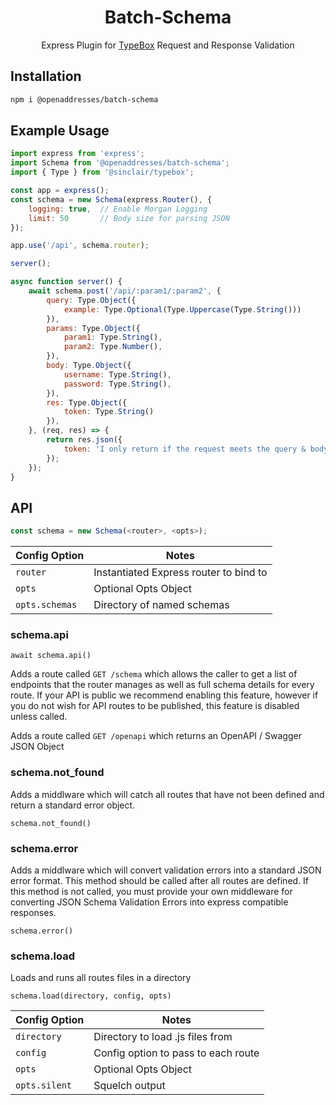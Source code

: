 <h1 align=center>Batch-Schema</h1>

<p align=center>Express Plugin for <a href='https://github.com/sinclairzx81/typebox'>TypeBox</a> Request and Response Validation</p>

## Installation

```sh
npm i @openaddresses/batch-schema
```

## Example Usage

```js
import express from 'express';
import Schema from '@openaddresses/batch-schema';
import { Type } from '@sinclair/typebox';

const app = express();
const schema = new Schema(express.Router(), {
    logging: true,  // Enable Morgan Logging
    limit: 50       // Body size for parsing JSON
});

app.use('/api', schema.router);

server();

async function server() {
    await schema.post('/api/:param1/:param2', {
        query: Type.Object({
            example: Type.Optional(Type.Uppercase(Type.String()))
        }),
        params: Type.Object({
            param1: Type.String(),
            param2: Type.Number(),
        }),
        body: Type.Object({
            username: Type.String(),
            password: Type.String(),
        }),
        res: Type.Object({
            token: Type.String()
        }),
    }, (req, res) => {
        return res.json({
            token: 'I only return if the request meets the query & body schemas'
        });
    });
}
```

## API

```js
const schema = new Schema(<router>, <opts>);

```

| Config Option     | Notes |
| ----------------- | ----- |
| `router`          | Instantiated Express router to bind to |
| `opts`            | Optional Opts Object |
| `opts.schemas`    | Directory of named schemas |


### schema.api

```
await schema.api()
```

Adds a route called `GET /schema` which allows the caller to get a list of endpoints that the router manages
as well as full schema details for every route. If your API is public we recommend enabling this feature, however
if you do not wish for API routes to be published, this feature is disabled unless called.

Adds a route called `GET /openapi` which returns an OpenAPI / Swagger JSON Object

### schema.not_found

Adds a middlware which will catch all routes that have not been defined and return
a standard error object.

```
schema.not_found()
```

### schema.error

Adds a middlware which will convert validation errors into a standard JSON error format.
This method should be called after all routes are defined. If this method is not called,
you must provide your own middleware for converting JSON Schema Validation Errors into
express compatible responses.

```
schema.error()
```

### schema.load

Loads and runs all routes files in a directory

```
schema.load(directory, config, opts)
```

| Config Option     | Notes |
| ----------------- | ----- |
| `directory`       | Directory to load .js files from |
| `config`          | Config option to pass to each route |
| `opts`            | Optional Opts Object |
| `opts.silent`     | Squelch output |
